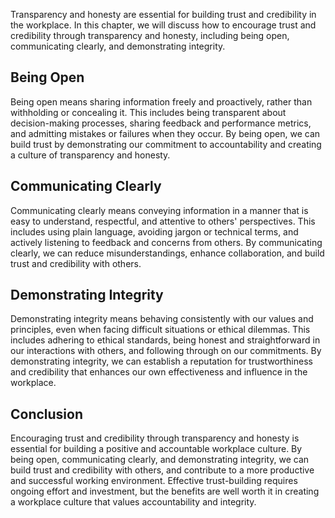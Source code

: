 
Transparency and honesty are essential for building trust and credibility in the workplace. In this chapter, we will discuss how to encourage trust and credibility through transparency and honesty, including being open, communicating clearly, and demonstrating integrity.

Being Open
----------

Being open means sharing information freely and proactively, rather than withholding or concealing it. This includes being transparent about decision-making processes, sharing feedback and performance metrics, and admitting mistakes or failures when they occur. By being open, we can build trust by demonstrating our commitment to accountability and creating a culture of transparency and honesty.

Communicating Clearly
---------------------

Communicating clearly means conveying information in a manner that is easy to understand, respectful, and attentive to others' perspectives. This includes using plain language, avoiding jargon or technical terms, and actively listening to feedback and concerns from others. By communicating clearly, we can reduce misunderstandings, enhance collaboration, and build trust and credibility with others.

Demonstrating Integrity
-----------------------

Demonstrating integrity means behaving consistently with our values and principles, even when facing difficult situations or ethical dilemmas. This includes adhering to ethical standards, being honest and straightforward in our interactions with others, and following through on our commitments. By demonstrating integrity, we can establish a reputation for trustworthiness and credibility that enhances our own effectiveness and influence in the workplace.

Conclusion
----------

Encouraging trust and credibility through transparency and honesty is essential for building a positive and accountable workplace culture. By being open, communicating clearly, and demonstrating integrity, we can build trust and credibility with others, and contribute to a more productive and successful working environment. Effective trust-building requires ongoing effort and investment, but the benefits are well worth it in creating a workplace culture that values accountability and integrity.
